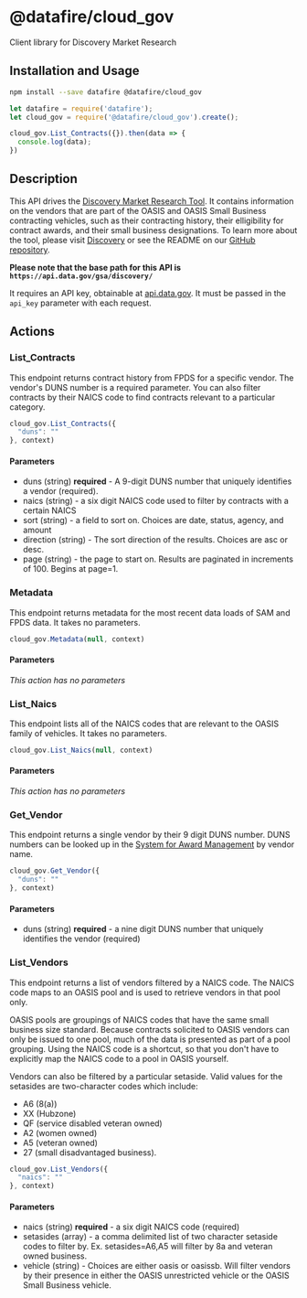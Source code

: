 # @datafire/cloud_gov

Client library for Discovery Market Research

## Installation and Usage
```bash
npm install --save datafire @datafire/cloud_gov
```

```js
let datafire = require('datafire');
let cloud_gov = require('@datafire/cloud_gov').create();

cloud_gov.List_Contracts({}).then(data => {
  console.log(data);
})
```

## Description
<p>This API drives the <a href="https://discovery.gsa.gov">Discovery Market Research Tool</a>.
It contains information on the vendors that are part of the OASIS and OASIS Small Business contracting vehicles, such as their contracting history, their elligibility for contract awards, and their small business designations.
To learn more about the tool, please visit <a href="https://discovery.gsa.gov">Discovery</a> or see the README on our <a href="https://github.com/18F/mirage">GitHub repository</a>.</p>
<p><strong>Please note that the base path for this API is <code>https://api.data.gov/gsa/discovery/</code></strong></p>
<p>It requires an API key, obtainable at <a href="http://api.data.gov/">api.data.gov</a>.
It must be passed in the <code>api_key</code> parameter with each request.</p>

## Actions
### List_Contracts
<p>This endpoint returns contract history from FPDS for a specific vendor. The vendor's DUNS number is a required parameter. You can also filter contracts by their NAICS code to find contracts relevant to a particular category.  </p>


```js
cloud_gov.List_Contracts({
  "duns": ""
}, context)
```

#### Parameters
* duns (string) **required** - A 9-digit DUNS number that uniquely identifies a vendor (required).
* naics (string) - a six digit NAICS code used to filter by contracts with a certain NAICS
* sort (string) - a field to sort on. Choices are date, status, agency, and amount
* direction (string) - The sort direction of the results. Choices are asc or desc.
* page (string) - the page to start on. Results are paginated in increments of 100. Begins at page=1.

### Metadata
<p>This endpoint returns metadata for the most recent data loads of SAM and FPDS data. It takes no parameters.  </p>


```js
cloud_gov.Metadata(null, context)
```

#### Parameters
*This action has no parameters*

### List_Naics
<p>This endpoint lists all of the NAICS codes that are relevant to the OASIS family of vehicles. It takes no parameters.  </p>


```js
cloud_gov.List_Naics(null, context)
```

#### Parameters
*This action has no parameters*

### Get_Vendor
<p>This endpoint returns a single vendor by their 9 digit DUNS number. DUNS numbers can be looked up in the <a href="https://www.sam.gov">System for Award Management</a> by vendor name.  </p>


```js
cloud_gov.Get_Vendor({
  "duns": ""
}, context)
```

#### Parameters
* duns (string) **required** - a nine digit DUNS number that uniquely identifies the vendor (required)

### List_Vendors
<p>This endpoint returns a list of vendors filtered by a NAICS code. The NAICS code maps to an OASIS pool and is used to retrieve vendors in that pool only.</p>
<p>OASIS pools are groupings of NAICS codes that have the same small business size standard. Because contracts solicited to OASIS vendors can only be issued to one pool, much of the data is presented as part of a pool grouping. Using the NAICS code is a shortcut, so that you don't have to explicitly map the NAICS code to a pool in OASIS yourself.</p>
<p>Vendors can also be filtered by a particular setaside. Valid values for the setasides are two-character codes which include:</p>
<ul>
<li>A6 (8(a))</li>
<li>XX (Hubzone)</li>
<li>QF (service disabled veteran owned)</li>
<li>A2 (women owned)</li>
<li>A5 (veteran owned)</li>
<li>27 (small disadvantaged business).  </li>
</ul>


```js
cloud_gov.List_Vendors({
  "naics": ""
}, context)
```

#### Parameters
* naics (string) **required** - a six digit NAICS code (required)
* setasides (array) - a comma delimited list of two character setaside codes to filter by.  Ex. setasides=A6,A5  will filter by 8a and veteran owned business.
* vehicle (string) - Choices are either oasis or oasissb. Will filter vendors by their presence in either the OASIS unrestricted vehicle or the OASIS Small Business vehicle.

